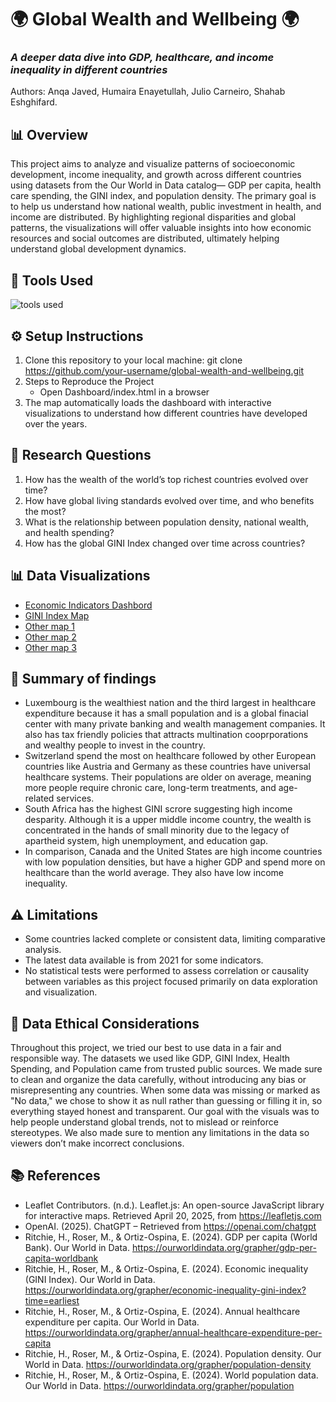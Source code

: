 
# 🌍 Global Wealth and Wellbeing 🌍
### *A deeper data dive into GDP, healthcare, and income inequality in different countries*

Authors: Anqa Javed, Humaira Enayetullah, Julio Carneiro, Shahab Eshghifard. 

##  📊 Overview
This project aims to analyze and visualize patterns of socioeconomic development, income inequality, and growth across different countries using datasets from the Our World in Data catalog— GDP per capita, health care spending, the GINI index, and population density. The primary goal is to help us understand how national wealth, public investment in health, and income are distributed. By highlighting regional disparities and global patterns, the visualizations will offer valuable insights into how economic resources and social outcomes are distributed, ultimately  helping understand global development dynamics.

## 🧰 Tools Used
![tools used](https://github.com/user-attachments/assets/6786f8e2-7ae4-47c0-a1f8-5e1b4e27807e)

## ⚙️ Setup Instructions
1. Clone this repository to your local machine: git clone https://github.com/your-username/global-wealth-and-wellbeing.git
2. Steps to Reproduce the Project
    * Open Dashboard/index.html in a browser
3. The map automatically loads the dashboard with interactive visualizations to understand how different countries have developed over the years.

## 📌 Research Questions 
1. How has the wealth of the world’s top richest countries evolved over time?  
2. How have global living standards evolved over time, and who benefits the most?
3. What is the relationship between population density, national wealth, and health spending?
4. How has the global GINI Index changed over time across countries?

## 📊 Data Visualizations
* [Economic Indicators Dashbord](https://juliocezarcarneiro.github.io/global-wealth-and-wellbeing/Dashboard/index.html)
* [GINI Index Map](https://juliocezarcarneiro.github.io/global-wealth-and-wellbeing/choropleth_map/index.html)
* [Other map 1](https://juliocezarcarneiro.github.io/global-wealth-and-wellbeing/MAPS/Plotly/plotly_choropleth_gdp_gini.html)
* [Other map 2](https://juliocezarcarneiro.github.io/global-wealth-and-wellbeing/MAPS/Leaflet/leaflet_choropleth_tiles.html)
* [Other map 3](https://juliocezarcarneiro.github.io/global-wealth-and-wellbeing/MAPS/Leaflet/Income_class.html)

## 📝 Summary of findings
* Luxembourg is the wealthiest nation and the third largest in healthcare expenditure because it has a small population and is a global finacial center with many private banking and wealth management companies. It also has tax friendly policies that attracts multination cooprporations and wealthy people to invest in the country.
* Switzerland spend the most on healthcare followed by other European countries like Austria and Germany as these countries have universal healthcare systems. Their populations are older on average, meaning more people require chronic care, long-term treatments, and age-related services.
* South Africa has the highest GINI scrore suggesting high income desparity. Although it is a upper middle income country, the wealth is concentrated in the hands of small minority due to the legacy of apartheid system, high unemployment, and education gap.
* In comparison, Canada and the United States are high income countries with low population densities, but have a higher GDP and spend more on healthcare than the world average. They also have low income inequality. 

## ⚠️  Limitations
* Some countries lacked complete or consistent data, limiting comparative analysis.
* The latest data available is from 2021 for some indicators.
* No statistical tests were performed to assess correlation or causality between variables as this project focused primarily on data exploration and visualization.

## 🧭 Data Ethical Considerations
Throughout this project, we tried our best to use data in a fair and responsible way. The datasets we used like GDP, GINI Index, Health Spending, and Population came from trusted public sources. We made sure to clean and organize the data carefully, without introducing any bias or misrepresenting any countries. When some data was missing or marked as "No data," we chose to show it as null rather than guessing or filling it in, so everything stayed honest and transparent. Our goal with the visuals was to help people understand global trends, not to mislead or reinforce stereotypes. We also made sure to mention any limitations in the data so viewers don’t make incorrect conclusions.

## 📚 References 
* Leaflet Contributors. (n.d.). Leaflet.js: An open-source JavaScript library for interactive maps. Retrieved April 20, 2025, from https://leafletjs.com
* OpenAI. (2025). ChatGPT – Retrieved from https://openai.com/chatgpt
* Ritchie, H., Roser, M., & Ortiz-Ospina, E. (2024). GDP per capita (World Bank). Our World in Data. https://ourworldindata.org/grapher/gdp-per-capita-worldbank
* Ritchie, H., Roser, M., & Ortiz-Ospina, E. (2024). Economic inequality (GINI Index). Our World in Data. https://ourworldindata.org/grapher/economic-inequality-gini-index?time=earliest
* Ritchie, H., Roser, M., & Ortiz-Ospina, E. (2024). Annual healthcare expenditure per capita. Our World in Data. https://ourworldindata.org/grapher/annual-healthcare-expenditure-per-capita
* Ritchie, H., Roser, M., & Ortiz-Ospina, E. (2024). Population density. Our World in Data. https://ourworldindata.org/grapher/population-density
* Ritchie, H., Roser, M., & Ortiz-Ospina, E. (2024). World population data. Our World in Data. https://ourworldindata.org/grapher/population
